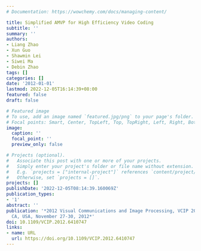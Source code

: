 ```yaml
---
# Documentation: https://wowchemy.com/docs/managing-content/

title: Simplified AMVP for High Efficiency Video Coding
subtitle: ''
summary: ''
authors:
- Liang Zhao
- Xun Guo
- Shawmin Lei
- Siwei Ma
- Debin Zhao
tags: []
categories: []
date: '2012-01-01'
lastmod: 2022-12-05T16:14:39+08:00
featured: false
draft: false

# Featured image
# To use, add an image named `featured.jpg/png` to your page's folder.
# Focal points: Smart, Center, TopLeft, Top, TopRight, Left, Right, BottomLeft, Bottom, BottomRight.
image:
  caption: ''
  focal_point: ''
  preview_only: false

# Projects (optional).
#   Associate this post with one or more of your projects.
#   Simply enter your project's folder or file name without extension.
#   E.g. `projects = ["internal-project"]` references `content/project/deep-learning/index.md`.
#   Otherwise, set `projects = []`.
projects: []
publishDate: '2022-12-05T08:14:39.160069Z'
publication_types:
- '1'
abstract: ''
publication: '*2012 Visual Communications and Image Processing, VCIP 2012, San Diego,
  CA, USA, November 27-30, 2012*'
doi: 10.1109/VCIP.2012.6410747
links:
- name: URL
  url: https://doi.org/10.1109/VCIP.2012.6410747
---
```

